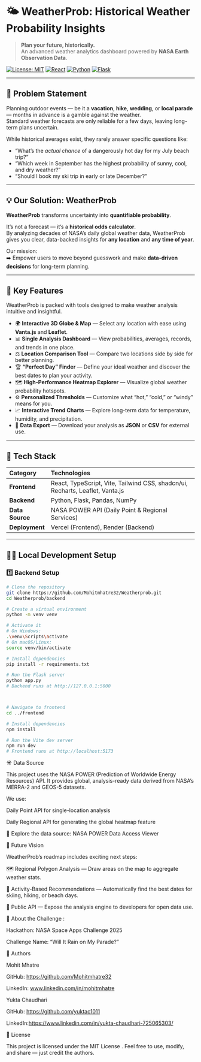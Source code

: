 # 🌤️ WeatherProb: Historical Weather Probability Insights

> **Plan your future, historically.**  
> An advanced weather analytics dashboard powered by **NASA Earth Observation Data**.

[![License: MIT](https://img.shields.io/badge/License-MIT-yellow.svg)](https://opensource.org/licenses/MIT)
[![React](https://img.shields.io/badge/React-20232A?style=for-the-badge&logo=react&logoColor=61DAFB)](https://react.dev/)
[![Python](https://img.shields.io/badge/Python-3776AB?style=for-the-badge&logo=python&logoColor=white)](https://www.python.org/)
[![Flask](https://img.shields.io/badge/Flask-000000?style=for-the-badge&logo=flask&logoColor=white)](https://flask.palletsprojects.com/)


---

## 🧩 Problem Statement

Planning outdoor events — be it a **vacation**, **hike**, **wedding**, or **local parade** — months in advance is a gamble against the weather.  
Standard weather forecasts are only reliable for a few days, leaving long-term plans uncertain.

While historical averages exist, they rarely answer specific questions like:
- “What’s the *actual chance* of a dangerously hot day for my July beach trip?”
- “Which week in September has the highest probability of sunny, cool, and dry weather?”
- “Should I book my ski trip in early or late December?”

---

## 💡 Our Solution: WeatherProb

**WeatherProb** transforms uncertainty into **quantifiable probability**.

It’s not a forecast — it’s a **historical odds calculator**.  
By analyzing decades of NASA’s daily global weather data, WeatherProb gives you clear, data-backed insights for **any location** and **any time of year**.

Our mission:  
➡️ Empower users to move beyond guesswork and make **data-driven decisions** for long-term planning.

---

## 🚀 Key Features

WeatherProb is packed with tools designed to make weather analysis intuitive and insightful.

- 🌍 **Interactive 3D Globe & Map** — Select any location with ease using **Vanta.js** and **Leaflet**.
- 📊 **Single Analysis Dashboard** — View probabilities, averages, records, and trends in one place.
- ⚖️ **Location Comparison Tool** — Compare two locations side by side for better planning.
- 🏆 **“Perfect Day” Finder** — Define your ideal weather and discover the best dates to plan your activity.
- 🗺️ **High-Performance Heatmap Explorer** — Visualize global weather probability hotspots.
- ⚙️ **Personalized Thresholds** — Customize what “hot,” “cold,” or “windy” means for you.
- 📈 **Interactive Trend Charts** — Explore long-term data for temperature, humidity, and precipitation.
- 💾 **Data Export** — Download your analysis as **JSON** or **CSV** for external use.

---

## 🧱 Tech Stack

| Category | Technologies |
| :-- | :-- |
| **Frontend** | React, TypeScript, Vite, Tailwind CSS, shadcn/ui, Recharts, Leaflet, Vanta.js |
| **Backend** | Python, Flask, Pandas, NumPy |
| **Data Source** | NASA POWER API (Daily Point & Regional Services) |
| **Deployment** | Vercel (Frontend), Render (Backend) |

---

## 🧑‍💻 Local Development Setup

### 1️⃣ Backend Setup

```bash
# Clone the repository
git clone https://github.com/Mohitmhatre32/Weatherprob.git
cd Weatherprob/backend

# Create a virtual environment
python -m venv venv

# Activate it
# On Windows:
.\venv\Scripts\activate
# On macOS/Linux:
source venv/bin/activate

# Install dependencies
pip install -r requirements.txt

# Run the Flask server
python app.py
# Backend runs at http://127.0.0.1:5000



# Navigate to frontend
cd ../frontend

# Install dependencies
npm install

# Run the Vite dev server
npm run dev
# Frontend runs at http://localhost:5173


```

☀️ Data Source

This project uses the NASA POWER (Prediction of Worldwide Energy Resources) API.
It provides global, analysis-ready data derived from NASA’s MERRA-2 and GEOS-5 datasets.

We use:

Daily Point API for single-location analysis

Daily Regional API for generating the global heatmap feature

🔗 Explore the data source: NASA POWER Data Access Viewer

🔮 Future Vision

WeatherProb’s roadmap includes exciting next steps:

   🗺️ Regional Polygon Analysis — Draw areas on the map to aggregate weather stats.
   
   🎯 Activity-Based Recommendations — Automatically find the best dates for skiing, hiking, or beach days.
   
   🔗 Public API — Expose the analysis engine to developers for open data use.
   
🧠 About the Challenge : 
   
   Hackathon: NASA Space Apps Challenge 2025
   
   Challenge Name: “Will It Rain on My Parade?”

👥 Authors

Mohit Mhatre

GitHub: https://github.com/Mohitmhatre32

LinkedIn: www.linkedin.com/in/mohitmhatre

Yukta Chaudhari

GitHub: https://github.com/yuktac1011

LinkedIn:https://www.linkedin.com/in/yukta-chaudhari-725065303/

🪪 License

This project is licensed under the MIT License
.
Feel free to use, modify, and share — just credit the authors.